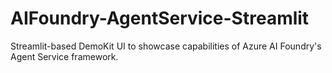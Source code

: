 # AIFoundry-AgentService-Streamlit
Streamlit-based DemoKit UI to showcase capabilities of Azure AI Foundry's Agent Service framework.

